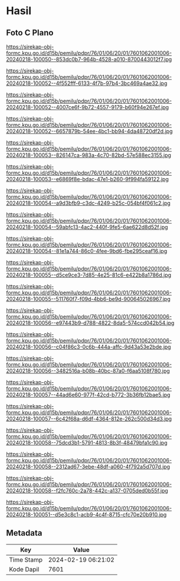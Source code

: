 # Hasil

## Foto C Plano

https://sirekap-obj-formc.kpu.go.id/d15b/pemilu/pdpr/76/01/06/20/01/7601062001006-20240218-100050--853dc0b7-964b-4528-a010-8700443012f7.jpg

https://sirekap-obj-formc.kpu.go.id/d15b/pemilu/pdpr/76/01/06/20/01/7601062001006-20240218-100052--4f552fff-6133-4f7b-97b4-3bc469a4ae32.jpg

https://sirekap-obj-formc.kpu.go.id/d15b/pemilu/pdpr/76/01/06/20/01/7601062001006-20240218-100052--4007ce6f-9b72-4557-9179-b60f94e267ef.jpg

https://sirekap-obj-formc.kpu.go.id/d15b/pemilu/pdpr/76/01/06/20/01/7601062001006-20240218-100052--6657879b-54ee-4bc1-bb94-4da48720df2d.jpg

https://sirekap-obj-formc.kpu.go.id/d15b/pemilu/pdpr/76/01/06/20/01/7601062001006-20240218-100053--826147ca-983a-4c70-82bd-57e588ec3155.jpg

https://sirekap-obj-formc.kpu.go.id/d15b/pemilu/pdpr/76/01/06/20/01/7601062001006-20240218-100053--e6869f8e-bdac-47e1-b260-9f994fa59122.jpg

https://sirekap-obj-formc.kpu.go.id/d15b/pemilu/pdpr/76/01/06/20/01/7601062001006-20240218-100054--a9d3bfb9-c3dc-4249-b25c-054bf4f061c2.jpg

https://sirekap-obj-formc.kpu.go.id/d15b/pemilu/pdpr/76/01/06/20/01/7601062001006-20240218-100054--59abfc13-4ac2-440f-9fe5-6ae622d8d52f.jpg

https://sirekap-obj-formc.kpu.go.id/d15b/pemilu/pdpr/76/01/06/20/01/7601062001006-20240218-100054--81e1a744-86c0-4fee-9bd6-fbe295ceaf16.jpg

https://sirekap-obj-formc.kpu.go.id/d15b/pemilu/pdpr/76/01/06/20/01/7601062001006-20240218-100055--d5ce9ce3-7d85-4e25-81c6-e422b8a1786d.jpg

https://sirekap-obj-formc.kpu.go.id/d15b/pemilu/pdpr/76/01/06/20/01/7601062001006-20240218-100055--511760f7-f09d-4bb6-be9d-900645026967.jpg

https://sirekap-obj-formc.kpu.go.id/d15b/pemilu/pdpr/76/01/06/20/01/7601062001006-20240218-100056--e97443b9-d788-4822-8da5-574ccd042b54.jpg

https://sirekap-obj-formc.kpu.go.id/d15b/pemilu/pdpr/76/01/06/20/01/7601062001006-20240218-100056--c04f86c3-0c6b-444a-affc-9d43a53e2bde.jpg

https://sirekap-obj-formc.kpu.go.id/d15b/pemilu/pdpr/76/01/06/20/01/7601062001006-20240218-100056--3482516a-b08b-40bc-87a0-f6aa5108f780.jpg

https://sirekap-obj-formc.kpu.go.id/d15b/pemilu/pdpr/76/01/06/20/01/7601062001006-20240218-100057--44ad6e60-977f-42cd-b772-3b36fb12bae5.jpg

https://sirekap-obj-formc.kpu.go.id/d15b/pemilu/pdpr/76/01/06/20/01/7601062001006-20240218-100057--6c42f68a-d6df-4364-812e-262c500d34d3.jpg

https://sirekap-obj-formc.kpu.go.id/d15b/pemilu/pdpr/76/01/06/20/01/7601062001006-20240218-100058--75dcd3b1-5791-4813-8b3f-48479bfa1c90.jpg

https://sirekap-obj-formc.kpu.go.id/d15b/pemilu/pdpr/76/01/06/20/01/7601062001006-20240218-100058--2312ad67-3ebe-48df-a060-4f792a5d707d.jpg

https://sirekap-obj-formc.kpu.go.id/d15b/pemilu/pdpr/76/01/06/20/01/7601062001006-20240218-100058--f2fc760c-2a78-442c-a137-0705ded0b55f.jpg

https://sirekap-obj-formc.kpu.go.id/d15b/pemilu/pdpr/76/01/06/20/01/7601062001006-20240218-100051--d5e3c8c1-acb9-4c4f-8715-cfc70e20b910.jpg


## Metadata

| Key        | Value               |
| ---------- | ------------------- |
| Time Stamp | 2024-02-19 06:21:02 |
| Kode Dapil | 7601                |



